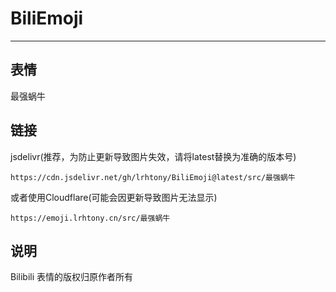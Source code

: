 # BiliEmoji
---
## 表情
最强蜗牛
## 链接
jsdelivr(推荐，为防止更新导致图片失效，请将latest替换为准确的版本号)
```
https://cdn.jsdelivr.net/gh/lrhtony/BiliEmoji@latest/src/最强蜗牛
```
或者使用Cloudflare(可能会因更新导致图片无法显示)
```
https://emoji.lrhtony.cn/src/最强蜗牛
```
## 说明
Bilibili 表情的版权归原作者所有
